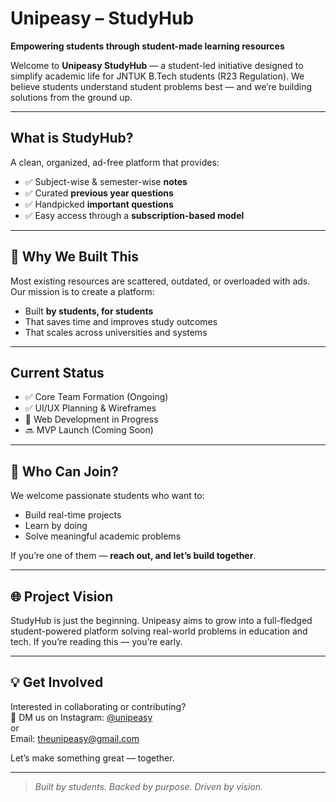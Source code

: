 # Unipeasy – StudyHub 

**Empowering students through student-made learning resources**

Welcome to **Unipeasy StudyHub** — a student-led initiative designed to simplify academic life for JNTUK B.Tech students (R23 Regulation). We believe students understand student problems best — and we’re building solutions from the ground up.

---

##  What is StudyHub?

A clean, organized, ad-free platform that provides:

- ✅ Subject-wise & semester-wise **notes**
- ✅ Curated **previous year questions**
- ✅ Handpicked **important questions**
- ✅ Easy access through a **subscription-based model**

---

## 🎯 Why We Built This

Most existing resources are scattered, outdated, or overloaded with ads. Our mission is to create a platform:

- Built **by students, for students**
- That saves time and improves study outcomes
- That scales across universities and systems

---

##  Current Status

- ✅ Core Team Formation (Ongoing)
- ✅ UI/UX Planning & Wireframes
- 🔄 Web Development in Progress
- 🔜 MVP Launch (Coming Soon)

---

## 👥 Who Can Join?

We welcome passionate students who want to:

- Build real-time projects
- Learn by doing
- Solve meaningful academic problems

If you’re one of them — **reach out, and let’s build together**.

---

## 🌐 Project Vision

StudyHub is just the beginning. Unipeasy aims to grow into a full-fledged student-powered platform solving real-world problems in education and tech. If you’re reading this — you’re early.

---

## 💡 Get Involved

Interested in collaborating or contributing?  
📩 DM us on Instagram: [@unipeasy](https://instagram.com/unipeasy)  
or  
 Email: [theunipeasy@gmail.com](mailto:theunipeasy@gmail.com)

Let’s make something great — together.

---

>  *Built by students. Backed by purpose. Driven by vision.*
